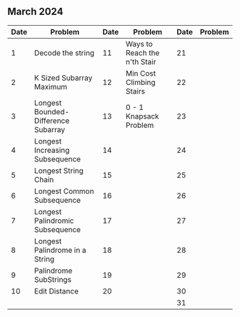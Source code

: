 ## March 2024

| Date | Problem                             | Date | Problem                      | Date | Problem |
| ---- | ----------------------------------- | ---- | ---------------------------- | ---- | ------- |
| 1    | Decode the string                   | 11   | Ways to Reach the n'th Stair | 21   |         |
| 2    | K Sized Subarray Maximum            | 12   | Min Cost Climbing Stairs     | 22   |         |
| 3    | Longest Bounded-Difference Subarray | 13   | 0 - 1 Knapsack Problem       | 23   |         |
| 4    | Longest Increasing Subsequence      | 14   |                              | 24   |         |
| 5    | Longest String Chain                | 15   |                              | 25   |         |
| 6    | Longest Common Subsequence          | 16   |                              | 26   |         |
| 7    | Longest Palindromic Subsequence     | 17   |                              | 27   |         |
| 8    | Longest Palindrome in a String      | 18   |                              | 28   |         |
| 9    | Palindrome SubStrings               | 19   |                              | 29   |         |
| 10   | Edit Distance                       | 20   |                              | 30   |         |
|      |                                     |      |                              | 31   |         |
